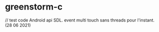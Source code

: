 # greenstorm-c
// test code Android api SDL. event multi touch sans threads pour l'instant.(28 06 2021)
